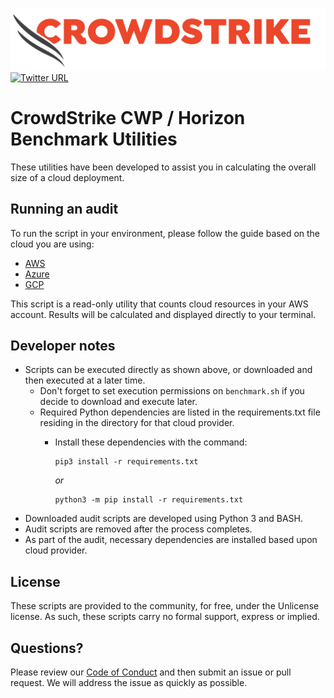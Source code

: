 ![CrowdStrike Falcon](https://raw.githubusercontent.com/CrowdStrike/falconpy/main/docs/asset/cs-logo.png) [![Twitter URL](https://img.shields.io/twitter/url?label=Follow%20%40CrowdStrike&style=social&url=https%3A%2F%2Ftwitter.com%2FCrowdStrike)](https://twitter.com/CrowdStrike)<br/>

# CrowdStrike CWP / Horizon Benchmark Utilities
These utilities have been developed to assist you in calculating the overall size of a cloud deployment.

## Running an audit

To run the script in your environment, please follow the guide based on the cloud you are using:

 - [AWS](AWS/README.md)
 - [Azure](Azure/README.md)
 - [GCP](GCP/README.md)

This script is a read-only utility that counts cloud resources in your AWS account. Results will be calculated and displayed directly to your terminal.

## Developer notes
- Scripts can be executed directly as shown above, or downloaded and then executed at a later time.
    + Don't forget to set execution permissions on `benchmark.sh` if you decide to download and execute later.
    + Required Python dependencies are listed in the requirements.txt file residing in the directory for that cloud provider.
        - Install these dependencies with the command:
          ```shell
          pip3 install -r requirements.txt
          ```
          *or*
          
          ```shell
          python3 -m pip install -r requirements.txt
          ```
- Downloaded audit scripts are developed using Python 3 and BASH.
- Audit scripts are removed after the process completes.
- As part of the audit, necessary dependencies are installed based upon cloud provider.

## License
These scripts are provided to the community, for free, under the Unlicense license. As such, these scripts
carry no formal support, express or implied.

## Questions?
Please review our [Code of Conduct](CODE_OF_CONDUCT.md) and then submit an issue or pull request.
We will address the issue as quickly as possible.
